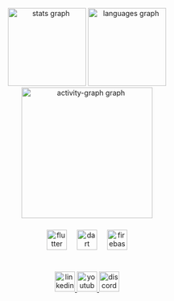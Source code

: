 <br clear="both">

<div align="center">
  <img src="https://github-readme-stats.vercel.app/api?username=xramadhann&hide_title=false&hide_rank=false&show_icons=true&include_all_commits=true&count_private=true&disable_animations=false&theme=tokyonight&locale=en&hide_border=true&order=1" height="155" alt="stats graph"  />
  <img src="https://github-readme-stats.vercel.app/api/top-langs?username=xramadhann&locale=en&hide_title=true&layout=compact&card_width=320&langs_count=6&theme=tokyonight&hide_border=true&order=2" height="155" alt="languages graph"  />
  <img src="https://github-readme-activity-graph.vercel.app/graph?username=xramadhann&radius=16&theme=tokyo-night&area=false&order=5&hide_border=true&hide_title=true" height="260" alt="activity-graph graph"  />
</div>

###

<div align="center">
  <img src="https://cdn.jsdelivr.net/gh/devicons/devicon/icons/flutter/flutter-original.svg" height="40" alt="flutter logo"  />
  <img width="12" />
  <img src="https://cdn.jsdelivr.net/gh/devicons/devicon/icons/dart/dart-original.svg" height="40" alt="dart logo"  />
  <img width="12" />
  <img src="https://cdn.jsdelivr.net/gh/devicons/devicon/icons/firebase/firebase-plain.svg" height="40" alt="firebase logo"  />
</div>

###

<br clear="both">

<div align="center">
  <a href="https://www.linkedin.com/in/ramadhanputra25/" target="_blank">
    <img src="https://img.shields.io/static/v1?message=LinkedIn&logo=linkedin&label=&color=0077B5&logoColor=white&labelColor=&style=for-the-badge" height="40" alt="linkedin logo"  />
  </a>
  <a href="https://www.youtube.com/channel/UCvaKuq6yFbzAvBFK3cXT_mg" target="_blank">
    <img src="https://img.shields.io/static/v1?message=Youtube&logo=youtube&label=&color=FF0000&logoColor=white&labelColor=&style=for-the-badge" height="40" alt="youtube logo"  />
  </a>
  <a href="https://discord.com/channels/xramadhann" target="_blank">
    <img src="https://img.shields.io/static/v1?message=Discord&logo=discord&label=&color=7289DA&logoColor=white&labelColor=&style=for-the-badge" height="40" alt="discord logo"  />
  </a>
</div>

###
